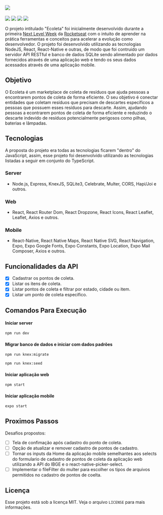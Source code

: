 # ![](https://github.com/lucasbecker/next-level-week/blob/master/header.png?raw=true)

![](https://img.shields.io/badge/npm-6.14.4-34CB79) ![](https://img.shields.io/badge/node.js-12.17.0-6633CC) ![](https://img.shields.io/badge/web-react-34CB79) ![](https://img.shields.io/badge/mobile-react--native-6633CC)

O projeto intitulado "Ecoleta" foi inicialmente desenvolvido durante a primeira [Next Level Week](https://nextlevelweek.com/) da [Rocketseat](https://rocketseat.com.br/) com o intuito de aprender na prática ferramentas e conceitos para acelerar a evolução como desenvolvedor. O projeto foi desenvolvido utilizando as tecnologias NodeJS, React, React-Native e outras, de modo que foi contruido um servidor API RESTful e banco de dados SQLite sendo alimentado por dados fornecidos através de uma aplicação web e tendo os seus dados acessados através de uma aplicação mobile. 

## Objetivo

O Ecoleta é um marketplace de coleta de resíduos que ajuda pessoas a encontrarem pontos de coleta de forma eficiente. O seu objetivo é conectar entidades que coletam resíduos que precisam de descartes específicos a pessoas que possuem esses resíduos para descarte. Assim, ajudando pessoas a econtrarem pontos de coleta de forma eficiente e reduzindo o descarte indevido de resíduos potencialmente perigosos como pilhas, baterias e lâmpadas.

## Tecnologias
A proposta do projeto era todas as tecnologias ficarem "dentro" do JavaScript, assim, esse projeto foi desenvolvido utilizando as tecnologias listadas a seguir em conjunto do TypeScript.

### Server
* Node.js, Express, KnexJS, SQLite3, Celebrate, Multer, CORS, Hapi/Joi e outros.

### Web
* React, React Router Dom, React Dropzone, React Icons, React Leaflet, Leaflet, Axios e outros.

### Mobile
* React-Native, React Native Maps, React Native SVG, React Navigation, Expo, Expo Google Fonts, Expo Constants, Expo Location, Expo Mail Composer, Axios e outros.

## Funcionalidades da API
- [X] Cadastrar os pontos de coleta.
- [X] Listar os itens de coleta.
- [X] Listar pontos de coleta e filtrar por estado, cidade ou item.
- [X] Listar um ponto de coleta específico. 

## Comandos Para Execução
#### Iniciar server
```sh
npm run dev
```

#### Migrar banco de dados e iniciar com dados padrões
```sh
npm run knex:migrate

npm run knex:seed
```

#### Iniciar aplicação web
```sh
npm start
```

#### Iniciar aplicação mobile
```sh
expo start
```

## Proximos Passos
Desafios propostos:
- [ ] Tela de confimação após cadastro do ponto de coleta.
- [ ] Opção de atualizar e remover cadastro de pontos de cadastro.
- [ ] Tornar os inputs da Home da aplicação mobile semelhantes aos selects do formulario de cadastro de pontos de coleta da aplicação web utilizando a API do IBGE e o react-native-picker-select.
- [ ] Implementar o fileFilter do multer para escolher os tipos de arquivos permitidos no cadastro de pontos de coelta.

## Licença
Esse projeto está sob a licença MIT. Veja o arquivo ``LICENSE`` para mais informações.


